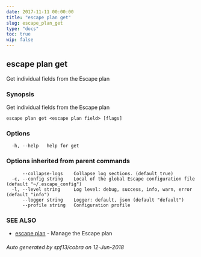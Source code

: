 ```yaml
---
date: 2017-11-11 00:00:00
title: "escape plan get"
slug: escape_plan_get
type: "docs"
toc: true
wip: false
---
```

## escape plan get

Get individual fields from the Escape plan

### Synopsis


Get individual fields from the Escape plan

```
escape plan get <escape plan field> [flags]
```

### Options

```
  -h, --help   help for get
```

### Options inherited from parent commands

```
      --collapse-logs    Collapse log sections. (default true)
  -c, --config string    Local of the global Escape configuration file (default "~/.escape_config")
  -l, --level string     Log level: debug, success, info, warn, error (default "info")
      --logger string    Logger: default, json (default "default")
      --profile string   Configuration profile
```

### SEE ALSO
* [escape plan](../escape_plan/)	 - Manage the Escape plan

###### Auto generated by spf13/cobra on 12-Jun-2018
